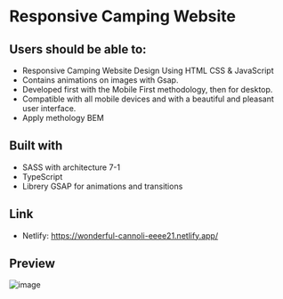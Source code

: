 # Responsive Camping Website


## Users should be able to:
- Responsive Camping Website Design Using HTML CSS & JavaScript
- Contains animations on images with Gsap.
- Developed first with the Mobile First methodology, then for desktop.
- Compatible with all mobile devices and with a beautiful and pleasant user interface.
- Apply methology BEM

## Built with
- SASS with architecture 7-1
- TypeScript
- Librery GSAP for animations and transitions

## Link
- Netlify: https://wonderful-cannoli-eeee21.netlify.app/

## Preview
![image](https://github.com/OsmarPE/CampingLanding/assets/81031316/aed025a7-ceb7-4e88-8822-757b122daacd)

